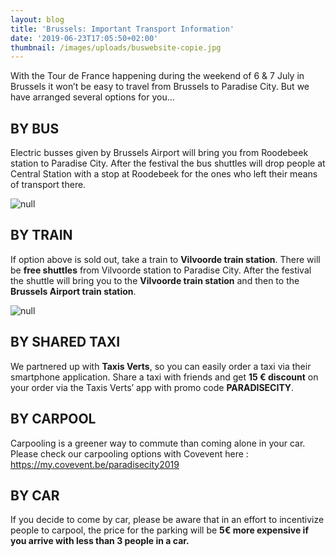 ```yaml
---
layout: blog
title: 'Brussels: Important Transport Information'
date: '2019-06-23T17:05:50+02:00'
thumbnail: /images/uploads/buswebsite-copie.jpg
---
```

With the Tour de France happening during the weekend of 6 & 7 July in Brussels it won’t be easy to travel from Brussels to Paradise City. But we have arranged several options for you…

## BY BUS

Electric busses given by Brussels Airport will bring you from Roodebeek station to Paradise City. After the festival the bus shuttles will drop people at Central Station with a stop at Roodebeek for the ones who left their means of transport there.

![null](/images/uploads/tableau-–-3-4-.png)

## BY TRAIN

If option above is sold out, take a train to **Vilvoorde train station**. There will be **free shuttles** from Vilvoorde station to Paradise City. After the festival the shuttle will bring you to the **Vilvoorde train station** and then to the **Brussels Airport train station**.

![null](/images/uploads/shuttlevilvoorde.jpg)

## BY SHARED TAXI

We partnered up with **Taxis Verts**, so you can easily order a taxi via their smartphone application. Share a taxi with friends and get **15 € discount** on your order via the Taxis Verts’ app with promo code **PARADISECITY**. 

## BY CARPOOL

Carpooling is a greener way to commute than coming alone in your car. Please check our carpooling options with Covevent here : <https://my.covevent.be/paradisecity2019>

## BY CAR

If you decide to come by car, please be aware that in an effort to incentivize people to carpool, the price for the parking will be **5€ more expensive if you arrive with less than 3 people in a car.**

